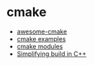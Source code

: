 # cmake

- [awesome-cmake](https://github.com/onqtam/awesome-cmake)
- [cmake examples](https://github.com/ccock/cmake-examples)
- [cmake modules](https://github.com/rpavlik/cmake-modules)
- [Simplifying build in C++](https://mropert.github.io/2017/10/19/simplifying_build-part1/)

